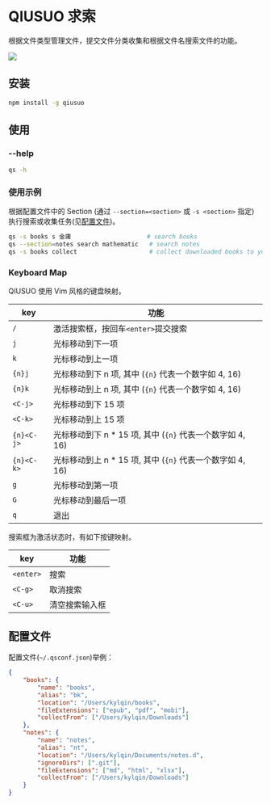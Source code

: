 # QIUSUO 求索

根据文件类型管理文件，提交文件分类收集和根据文件名搜索文件的功能。

![](https://github.com/kylqin/qiusuo/blob/master/assets/qiusuo.png?raw=true)

## 安装

```sh
npm install -g qiusuo
```

## 使用

### --help

```sh
qs -h
```

### 使用示例

根据配置文件中的 Section (通过 `--section=<section>` 或 `-s <section>` 指定) 执行搜索或收集任务(见<a href="#配置文件">配置文件</a>)。

```sh
qs -s books s 金庸                     # search books
qs --section=notes search mathematic   # search notes
qs -s books collect                    # collect downloaded books to your target directory
```

### Keyboard Map

QIUSUO 使用 Vim 风格的键盘映射。

| key | 功能 |
| - | - |
| `/` | 激活搜索框，按回车`<enter>`提交搜索 |
| `j` | 光标移动到下一项 |
| `k` | 光标移动到上一项 |
| `{n}j` | 光标移动到下 n 项, 其中 (`{n}` 代表一个数字如 4, 16) |
| `{n}k` | 光标移动到上 n 项, 其中 (`{n}` 代表一个数字如 4, 16) |
| `<C-j>` | 光标移动到下 15 项 |
| `<C-k>` | 光标移动到上 15 项 |
| `{n}<C-j>` | 光标移动到下 n * 15 项, 其中 (`{n}` 代表一个数字如 4, 16) |
| `{n}<C-k>` | 光标移动到上 n * 15 项, 其中 (`{n}` 代表一个数字如 4, 16) |
| `g` | 光标移动到第一项 |
| `G` | 光标移动到最后一项 |
| `q` | 退出 |

搜索框为激活状态时，有如下按键映射。

| key | 功能 |
| - | - |
| `<enter>` | 搜索 |
| `<C-g>` | 取消搜索 |
| `<C-u>` | 清空搜索输入框 |

## 配置文件

配置文件(`~/.qsconf.json`)举例：

```json
{
    "books": {
        "name": "books",
        "alias": "bk",
        "location": "/Users/kylqin/books",
        "fileExtensions": ["epub", "pdf", "mobi"],
        "collectFrom": ["/Users/kylqin/Downloads"]
    },
    "notes": {
        "name": "notes",
        "alias": "nt",
        "location": "/Users/kylqin/Documents/notes.d",
        "ignoreDirs": [".git"],
        "fileExtensions": ["md", "html", "xlsx"],
        "collectFrom": ["/Users/kylqin/Downloads"]
    }
}
```
